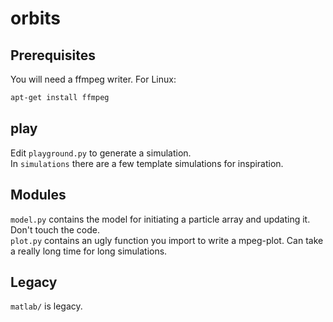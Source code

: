 # orbits
## Prerequisites
You will need a ffmpeg writer. For Linux:
```bash
apt-get install ffmpeg
```

## play
Edit `playground.py` to generate a simulation.  
In `simulations` there are a few template simulations for inspiration.

## Modules
`model.py` contains the model for initiating a particle array and updating it. Don't touch the code.  
`plot.py` contains an ugly function you import to write a mpeg-plot. Can take a really long time for long simulations.

## Legacy
`matlab/` is legacy.
